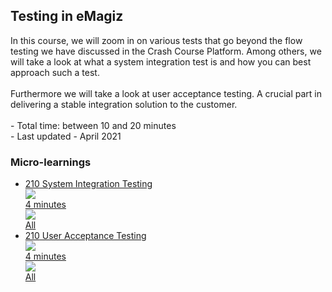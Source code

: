 <div class="ez-academy">
	<div class="ez-academy__body">
		<main class="master">
	<h2 class="title">Testing in eMagiz</h2>
    <p>
       In this course, we will zoom in on various tests that go beyond the flow testing we have discussed in the Crash Course Platform. 
	   Among others, we will take a look at what a system integration test is and how you can best approach such a test.
	   </br></br>
	   Furthermore we will take a look at user acceptance testing. A crucial part in delivering a stable integration solution to the customer.
        </br></br>
        - Total time: between 10 and 20 minutes
        </br>
        - Last updated - April 2021
    </p>
    <h3 class="title">Micro-learnings</h3>
    <ul class="strip-container">
        <li class="strip">
            <a href="../../docs/microlearning/intermediate-testing-in-emagiz-system-integration-testing" class="strip__link">
            <label for="" class="strip__label">
                <span>210</span>
                System Integration Testing
            </label>
            <div class="strip__attribute">
                <img class="strip__attribute-icon strip__attribute-icon--duration" src="../../img/microlearning/academy_index/icon-duration32.svg"/>
                <div class="strip__attribute-label">4 minutes</div>
            </div>
            <div class="strip__attribute">
                <img class="strip__attribute-icon strip__attribute-icon--roles" src="../../img/microlearning/academy_index/icon-roles32.svg"/>
                <div class="strip__attribute-label">All</div>
            </div>
        </a>
        </li>
        <li class="strip">
            <a href="../../docs/microlearning/intermediate-testing-in-emagiz-user-acceptance-testing" class="strip__link">
            <label for="" class="strip__label">
                <span>210</span>
                User Acceptance Testing
            </label>
            <div class="strip__attribute">
                <img class="strip__attribute-icon strip__attribute-icon--duration" src="../../img/microlearning/academy_index/icon-duration32.svg"/>
                <div class="strip__attribute-label">4 minutes</div>
            </div>
            <div class="strip__attribute">
                <img class="strip__attribute-icon strip__attribute-icon--roles" src="../../img/microlearning/academy_index/icon-roles32.svg"/>
                <div class="strip__attribute-label">All</div>
            </div>
        </a>
        </li>				
    </ul>
    </main>
    </div>
</div>